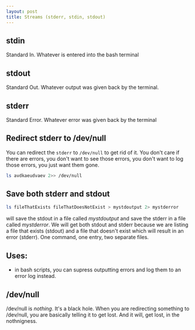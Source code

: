 ```yaml
---
layout: post
title: Streams (stderr, stdin, stdout)
---
```


## stdin
Standard In. Whatever is entered into the bash terminal

## stdout
Standard Out. Whatever output was given back by the terminal.

## stderr
Standard Error. Whatever error was given back by the terminal

## Redirect stderr to /dev/null
You can redirect the `stderr` to `/dev/null` to get rid of it. You don't care if there are errors, you don't want to see those errors, you don't want to log those errors, you just want them gone.

```bash
ls avdkaeudvaev 2>> /dev/null
```

## Save both stderr and stdout 

```bash
ls fileThatExists fileThatDoesNotExist > mystdoutput 2> mystderror
```

will save the stdout in a file called _mystdoutput_ and save the stderr in a file called _mystderror_. We will get both stdout and stderr because we are listing a file that exists (stdout) and a file that doesn't exist which will result in an error (stderr). One command, one entry, two separate files.

## Uses:
- in bash scripts, you can supress outputting errors and log them to an error log instead.


## /dev/null 
/dev/null is _nothing_. It's a black hole. When you are redirecting something to /dev/null, you are basically telling it to get lost. And it will, get lost, in the nothnigness.